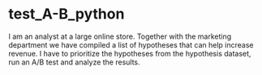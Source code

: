 # test_A-B_python
I am an analyst at a large online store. Together with the marketing department we have compiled a list of hypotheses that can help increase revenue. I have to prioritize the hypotheses from the hypothesis dataset, run an A/B test and analyze the results.
